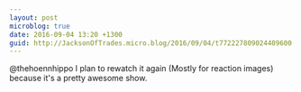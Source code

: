 ```yaml
---
layout: post
microblog: true
date: 2016-09-04 13:20 +1300
guid: http://JacksonOfTrades.micro.blog/2016/09/04/t772227809024409600.html
---
```

@thehoennhippo I plan to rewatch it again (Mostly for reaction images) because it's a pretty awesome show.
